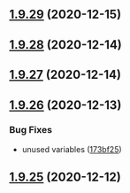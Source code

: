 ## [1.9.29](https://github.com/dds/aoc2020/compare/v1.9.28...v1.9.29) (2020-12-15)



## [1.9.28](https://github.com/dds/aoc2020/compare/v1.9.27...v1.9.28) (2020-12-14)



## [1.9.27](https://github.com/dds/aoc2020/compare/v1.9.26...v1.9.27) (2020-12-14)



## [1.9.26](https://github.com/dds/aoc2020/compare/v1.9.25...v1.9.26) (2020-12-13)


### Bug Fixes

* unused variables ([173bf25](https://github.com/dds/aoc2020/commit/173bf25f9cd1254d42fb8a63e60875dcbc69ee93))



## [1.9.25](https://github.com/dds/aoc2020/compare/v1.9.24...v1.9.25) (2020-12-12)



